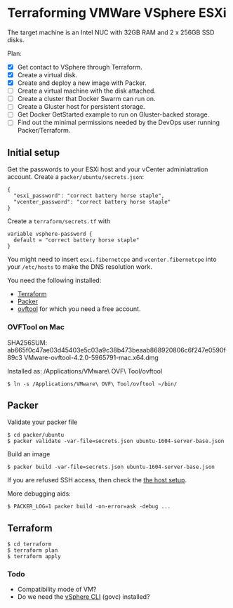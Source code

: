 # Terraforming VMWare VSphere ESXi

The target machine is an Intel NUC with 32GB RAM and 2 x 256GB SSD disks.

Plan:

* [x] Get contact to VSphere through Terraform.
* [x] Create a virtual disk.
* [x] Create and deploy a new image with Packer.
* [ ] Create a virtual machine with the disk attached.
* [ ] Create a cluster that Docker Swarm can run on.
* [ ] Create a Gluster host for persistent storage.
* [ ] Get Docker GetStarted example to run on Gluster-backed storage.
* [ ] Find out the minimal permissions needed by the DevOps user running Packer/Terraform.

## Initial setup

Get the passwords to your ESXi host and your vCenter adminiatration account. Create a `packer/ubuntu/secrets.json`:

    {
      "esxi_password": "correct battery horse staple",
      "vcenter_password": "correct battery horse staple"
    }

Create a `terraform/secrets.tf` with

    variable vsphere-password {
      default = "correct battery horse staple"
    }

You might need to insert `esxi.fibernetcpe` and `vcenter.fibernetcpe` into your `/etc/hosts` to make the DNS resolution work.

You need the following installed:

* [Terraform](https://terraform.io)
* [Packer](https://packer.io)
* [ovftool](https://my.vmware.com/group/vmware/details?downloadGroup=OVFTOOL420&productId=491#) for which you need a free account.

### OVFTool on Mac

SHA256SUM: ab665f0c47ae03d45403e5c03a9c38b473beaab868920806c6f247e0590f89c3
VMware-ovftool-4.2.0-5965791-mac.x64.dmg

Installed as: /Applications/VMware\ OVF\ Tool/ovftool

    $ ln -s /Applications/VMware\ OVF\ Tool/ovftool ~/bin/

## Packer

Validate your packer file

    $ cd packer/ubuntu
    $ packer validate -var-file=secrets.json ubuntu-1604-server-base.json

Build an image

    $ packer build -var-file=secrets.json ubuntu-1604-server-base.json

If you are refused SSH access, then check the [the host setup](vsphere-setup.md).

More debugging aids:

    $ PACKER_LOG=1 packer build -on-error=ask -debug ...

## Terraform

    $ cd terraform
    $ terraform plan
    $ terraform apply

### Todo

* Compatibility mode of VM?
* Do we need the [vSphere CLI](https://github.com/vmware/govmomi/tree/master/govc) (govc) installed?

